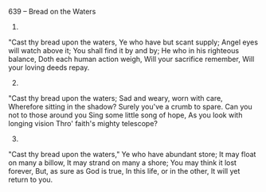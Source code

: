 639 – Bread on the Waters


1.
"Cast thy bread upon the waters,
Ye who have but scant supply;
Angel eyes will watch above it;
You shall find it by and by;
He who in his righteous balance,
Doth each human action weigh,
Will your sacrifice remember,
Will your loving deeds repay.

2.
"Cast thy bread upon the waters;
Sad and weary, worn with care,
Wherefore sitting in the shadow?
Surely you've a crumb to spare.
Can you not to those around you
Sing some little song of hope,
As you look with longing vision
Thro' faith's mighty telescope?

3.
"Cast thy bread upon the waters,"
Ye who have abundant store;
It may float on many a billow,
It may strand on many a shore;
You may think it lost forever,
But, as sure as God is true,
In this life, or in the other,
It will yet return to you.
